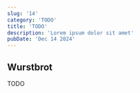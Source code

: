 ```yaml
---
slug: '14'
category: 'TODO'
title: 'TODO'
description: 'Lorem ipsum dolor sit amet'
pubDate: 'Dec 14 2024'
---
```




## Wurstbrot

TODO